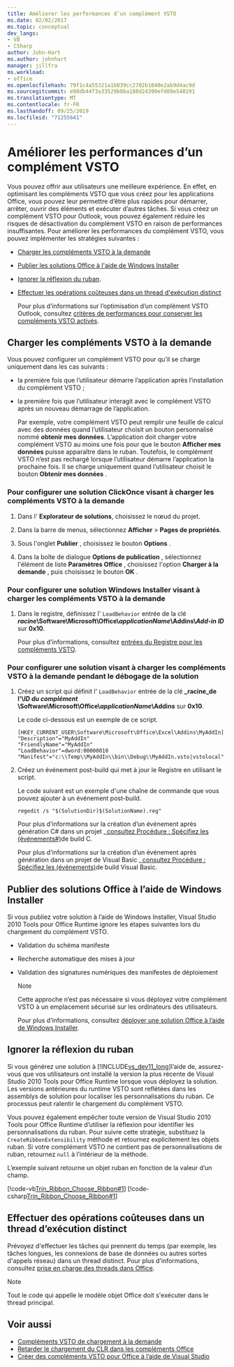 ```yaml
---
title: Améliorer les performances d’un complément VSTO
ms.date: 02/02/2017
ms.topic: conceptual
dev_langs:
- VB
- CSharp
author: John-Hart
ms.author: johnhart
manager: jillfra
ms.workload:
- office
ms.openlocfilehash: 79f1c4a55321a1b039cc2702b1040e2ab9d4ac9d
ms.sourcegitcommit: e98db44f3a33529b0ba188d24390efd09e548191
ms.translationtype: MT
ms.contentlocale: fr-FR
ms.lasthandoff: 09/25/2019
ms.locfileid: "71255641"
---
```

# <a name="improve-the-performance-of-a-vsto-add-in"></a>Améliorer les performances d’un complément VSTO
  Vous pouvez offrir aux utilisateurs une meilleure expérience. En effet, en optimisant les compléments VSTO que vous créez pour les applications Office, vous pouvez leur permettre d’être plus rapides pour démarrer, arrêter, ouvrir des éléments et exécuter d’autres tâches. Si vous créez un complément VSTO pour Outlook, vous pouvez également réduire les risques de désactivation du complément VSTO en raison de performances insuffisantes. Pour améliorer les performances du complément VSTO, vous pouvez implémenter les stratégies suivantes :

- [Charger les compléments VSTO à la demande](#Load)

- [Publier les solutions Office à l'aide de Windows Installer](#Publish)

- [Ignorer la réflexion du ruban](#Bypass).

- [Effectuer les opérations coûteuses dans un thread d'exécution distinct](#Perform)

  Pour plus d’informations sur l’optimisation d’un complément VSTO Outlook, consultez [critères de performances pour conserver les compléments VSTO activés](http://go.microsoft.com/fwlink/?LinkID=266503).

## <a name="Load"></a> Charger les compléments VSTO à la demande
 Vous pouvez configurer un complément VSTO pour qu’il se charge uniquement dans les cas suivants :

- la première fois que l’utilisateur démarre l’application après l’installation du complément VSTO ;

- la première fois que l’utilisateur interagit avec le complément VSTO après un nouveau démarrage de l’application.

  Par exemple, votre complément VSTO peut remplir une feuille de calcul avec des données quand l’utilisateur choisit un bouton personnalisé nommé **obtenir mes données**. L’application doit charger votre complément VSTO au moins une fois pour que le bouton **Afficher mes données** puisse apparaître dans le ruban. Toutefois, le complément VSTO n’est pas rechargé lorsque l’utilisateur démarre l’application la prochaine fois. Il se charge uniquement quand l’utilisateur choisit le bouton **Obtenir mes données** .

### <a name="to-configure-a-clickonce-solution-to-load-vsto-add-ins-on-demand"></a>Pour configurer une solution ClickOnce visant à charger les compléments VSTO à la demande

1. Dans l' **Explorateur de solutions**, choisissez le nœud du projet.

2. Dans la barre de menus, sélectionnez **Afficher** > **Pages de propriétés**.

3. Sous l'onglet **Publier** , choisissez le bouton **Options** .

4. Dans la boîte de dialogue **Options de publication** , sélectionnez l'élément de liste **Paramètres Office** , choisissez l'option **Charger à la demande** , puis choisissez le bouton **OK** .

### <a name="to-configure-a-windows-installer-solution-to-load-vsto-add-ins-on-demand"></a>Pour configurer une solution Windows Installer visant à charger les compléments VSTO à la demande

1. Dans le registre, définissez l' `LoadBehavior` entrée de la clé **_racine_\Software\Microsoft\Office\\_applicationName_\Addins\\_Add-in ID_** sur **0x10**.

     Pour plus d’informations, consultez [entrées du Registre pour les compléments VSTO](../vsto/registry-entries-for-vsto-add-ins.md).

### <a name="to-configure-a-solution-to-load-vsto-add-ins-on-demand-while-you-debug-the-solution"></a>Pour configurer une solution visant à charger les compléments VSTO à la demande pendant le débogage de la solution

1. Créez un script qui définit l' `LoadBehavior` entrée de la clé  **_racine_de l'\\_ID du complément_ \Software\Microsoft\Office\\_applicationName_\Addins** sur **0x10**.

     Le code ci-dessous est un exemple de ce script.

    ```cmd/sh
    [HKEY_CURRENT_USER\Software\Microsoft\Office\Excel\Addins\MyAddIn]
    "Description"="MyAddIn"
    "FriendlyName"="MyAddIn"
    "LoadBehavior"=dword:00000010
    "Manifest"="c:\\Temp\\MyAddIn\\bin\\Debug\\MyAddIn.vsto|vstolocal"

    ```

2. Créez un événement post-build qui met à jour le Registre en utilisant le script.

     Le code suivant est un exemple d'une chaîne de commande que vous pouvez ajouter à un événement post-build.

    ```cmd/sh
    regedit /s "$(SolutionDir)$(SolutionName).reg"

    ```

     Pour plus d’informations sur la création d’un événement après génération C# dans un projet [, consultez Procédure : Spécifiez les &#40;événements&#35;&#41;](../ide/how-to-specify-build-events-csharp.md)de build C.

     Pour plus d’informations sur la création d’un événement après génération dans un projet de Visual Basic [, consultez Procédure : Spécifiez les &#40;événements&#41;](../ide/how-to-specify-build-events-visual-basic.md)de build Visual Basic.

## <a name="Publish"></a>Publier des solutions Office à l’aide de Windows Installer
 Si vous publiez votre solution à l’aide de Windows Installer, Visual Studio 2010 Tools pour Office Runtime ignore les étapes suivantes lors du chargement du complément VSTO.

- Validation du schéma manifeste

- Recherche automatique des mises à jour

- Validation des signatures numériques des manifestes de déploiement

  > [!NOTE]
  > Cette approche n’est pas nécessaire si vous déployez votre complément VSTO à un emplacement sécurisé sur les ordinateurs des utilisateurs.

  Pour plus d’informations, consultez [déployer une solution Office à l’aide de Windows Installer](../vsto/deploying-an-office-solution-by-using-windows-installer.md).

## <a name="Bypass"></a>Ignorer la réflexion du ruban
 Si vous générez une solution à [!INCLUDE[vs_dev11_long](../sharepoint/includes/vs-dev11-long-md.md)]l’aide de, assurez-vous que vos utilisateurs ont installé la version la plus récente de Visual Studio 2010 Tools pour Office Runtime lorsque vous déployez la solution. Les versions antérieures du runtime VSTO sont reflétées dans les assemblys de solution pour localiser les personnalisations du ruban. Ce processus peut ralentir le chargement du complément VSTO.

 Vous pouvez également empêcher toute version de Visual Studio 2010 Tools pour Office Runtime d’utiliser la réflexion pour identifier les personnalisations du ruban. Pour suivre cette stratégie, substituez la `CreateRibbonExtensibility` méthode et retournez explicitement les objets ruban. Si votre complément VSTO ne contient pas de personnalisations de ruban, retournez `null` à l’intérieur de la méthode.

 L’exemple suivant retourne un objet ruban en fonction de la valeur d’un champ.

 [!code-vb[Trin_Ribbon_Choose_Ribbon#1](../vsto/codesnippet/VisualBasic/trin_ribbon_choose_ribbon_4/ThisWorkbook.vb#1)]
 [!code-csharp[Trin_Ribbon_Choose_Ribbon#1](../vsto/codesnippet/CSharp/trin_ribbon_choose_ribbon_4/ThisWorkbook.cs#1)]

## <a name="Perform"></a>Effectuer des opérations coûteuses dans un thread d’exécution distinct
 Prévoyez d'effectuer les tâches qui prennent du temps (par exemple, les tâches longues, les connexions de base de données ou autres sortes d'appels réseau) dans un thread distinct. Pour plus d’informations, consultez [prise en charge des threads dans Office](../vsto/threading-support-in-office.md).

> [!NOTE]
> Tout le code qui appelle le modèle objet Office doit s'exécuter dans le thread principal.

## <a name="see-also"></a>Voir aussi

- [Compléments VSTO de chargement à la demande](https://blogs.msdn.microsoft.com/andreww/2008/07/14/demand-loading-vsto-add-ins/)
- [Retarder le chargement du CLR dans les compléments Office](https://blogs.msdn.microsoft.com/andreww/2008/04/19/delay-loading-the-clr-in-office-add-ins/)
- [Créer des compléments VSTO pour Office à l’aide de Visual Studio](create-vsto-add-ins-for-office-by-using-visual-studio.md)
